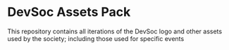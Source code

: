 # DevSoc Assets Pack
This repository contains all iterations of the DevSoc logo and other assets used by the society; including those used for specific events

